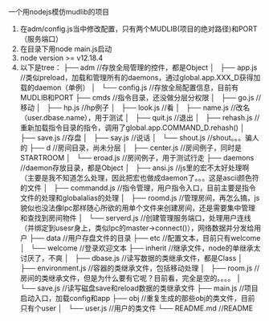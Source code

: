 一个用nodejs模仿mudlib的项目
1. 在adm/config.js当中修改配置，只有两个MUDLIB(项目的绝对路径)和PORT（服务端口）
2. 在目录下用node main.js启动
3. node version >= v12.18.4
4. 以下是tree：
├── adm                  //存放全局管理的控件，都是Object
│   ├── app.js           //类似preload，加载和管理所有的daemons，通过global.app.XXX_D获得加载的daemon（单例）
│   └── config.js        //存放全局配置信息，目前有MUDLIB和PORT
├── cmds                 //指令目录，还没做分层分权限
│   ├── go.js            //移动
│   ├── hp.js            //hp例子
│   ├── look.js          //看
│   ├── name.js          //改名（user.dbase.name），用于测试
│   ├── quit.js          //退出
│   ├── rehash.js        //重新加载指令目录的指令，调用了global.app.COMMAND_D.rehash()
│   ├── save.js          //存盘
│   ├── say.js           //说话
│   └── shout.js         //shout。。。骗人的
├── d                    //房间目录，尚未分层
│   ├── center.js        //房间例子，同时是STARTROOM
│   └── eroad.js         //房间例子，用于测试行走
├── daemons              //daemon存放目录，都是Object
│   ├── ansi.js          //js里的宏不太好处理啊（主要是我不知道怎么处理，因此把宏也做成daemon了。。。这是ascii颜色符的文件
│   ├── commandd.js      //指令管理，用户指令入口，目前主要是指令文件的处理和globalalias的处理
│   ├── roomd.js         //管理房间，再怎么搞，js貌似也没法像lpc那样随心所欲的用单个文件来创建房间，还是需要集中管理和查找到房间物件
│   └── serverd.js       //创建管理服务端口，处理用户连线（并绑定到usesr身上，类似lpc的master->connect()），网络数据并分发给用户
├── data                 //用户存盘文件的目录
├── etc                  //配置文本，目前只有welcome
│   └── welcome          //登录欢迎文本
├── inherit              //继承文件，node的单继承太讨厌了，不爽
│   ├── dbase.js         //读写数据的类继承文件，都是Class
│   ├── environment.js   //容器的类继承文件，包括移动处理
│   ├── room.js          //房间的类继承文件，但是为什么要有它呢？目前看，完全是空的。。。。
│   └── save.js          //读写磁盘save和reload数据的类继承文件
├── main.js              //项目启动入口，加载config和app
├── obj                  //重复生成的那些obj的类文件，目前只有个user
│   └── user.js          //用户的类文件
└── README.md            //README

